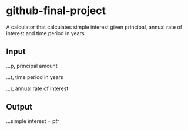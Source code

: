 # github-final-project

A calculator that calculates simple interest given principal, annual rate of interest and time period in years.

## Input

...p, principal amount
   
...t, time period in years
   
...r, annual rate of interest
   
## Output

...simple interest = p*t*r
